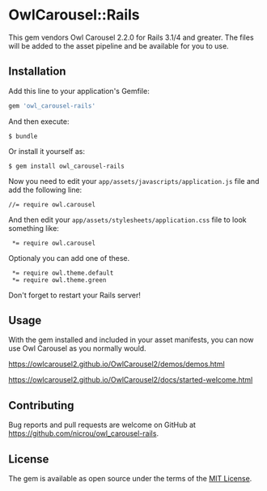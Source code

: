 # OwlCarousel::Rails

This gem vendors Owl Carousel 2.2.0 for Rails 3.1/4 and greater. The files will be added to the asset pipeline and be available for you to use.

## Installation

Add this line to your application's Gemfile:

```ruby
gem 'owl_carousel-rails'
```

And then execute:

    $ bundle

Or install it yourself as:

    $ gem install owl_carousel-rails

Now you need to edit your `app/assets/javascripts/application.js`
file and add the following line:

```
//= require owl.carousel
```

And then edit your `app/assets/stylesheets/application.css` file to look something like:

```
 *= require owl.carousel
```
Optionaly you can add one of these.
```
 *= require owl.theme.default
 *= require owl.theme.green

```
Don't forget to restart your Rails server!

## Usage

With the gem installed and included in your asset manifests, you can now use Owl Carousel as you normally would.

https://owlcarousel2.github.io/OwlCarousel2/demos/demos.html

https://owlcarousel2.github.io/OwlCarousel2/docs/started-welcome.html

## Contributing

Bug reports and pull requests are welcome on GitHub at https://github.com/nicrou/owl_carousel-rails.


## License

The gem is available as open source under the terms of the [MIT License](http://opensource.org/licenses/MIT).

